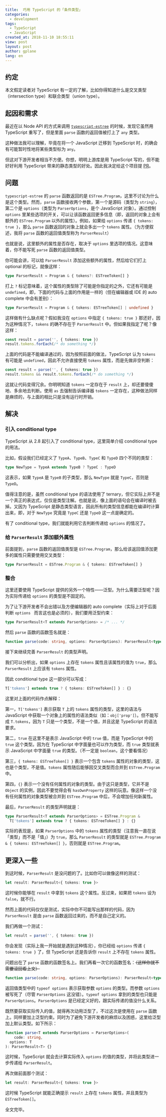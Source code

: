 ```yaml
---
title:  巧用 TypeScript 的「条件类型」
categories:
  - development
tags:
  - TypeScript
  - JavaScript
created_at: 2018-11-10 18:55:11
view: post
layout: post
author: gplane
lang: en
---
```


## 约定

本文假定读者对 TypeScript 有一定的了解，比如你得知道什么是交叉类型（intersection type）和联合类型（union type）。

## 起因和需求

最近在以 Node API 的方式来调用 [`typescript-estree`](https://github.com/JamesHenry/typescript-estree) 的时候，发现它虽然用 TypeScript 重写了，但是里面  `parse` 函数的返回值被打上了 `any` 类型。

这种做法我可以理解，毕竟在将一个 JavaScript 迁移到 TypeScript 时，的确会有可能暂时性地将某些类型标为 `any`。

但这对下游开发者相当不方便。你想，明明上游库是用 TypeScript 写的，但不能好好利用 TypeScript 带来的静态类型的好处。因此我决定给这个项目提 [PR](https://github.com/JamesHenry/typescript-estree/pull/33)。

## 问题

`typescript-estree` 的 `parse` 函数返回的是 `ESTree.Program`，这里不讨论为什么是这个类型。然而，`parse` 函数接收两个参数，第一个是源码（类型为 `string`），第二个是 `options`（类型为 `ParserOptions`，是个 JavaScript 对象）。通过控制 `options` 里某些选项的开关，可以让该函数返回更多信息（即，返回的对象上会有额外的 `ESTree.Program` 以外的属性）。例如，如果给 `options` 传递 `{ tokens: true }`，那么 `parse` 函数返回的对象上就会多出一个 `tokens` 属性。（为方便叙述，我将 `parse` 函数的返回值类型称为 `ParserResult`）

也就是说，这里额外的属性是否存在，取决于 `options` 里选项的情况。这意味着，你不能写死 `parse` 函数的返回值类型。

你可能会讲，可以给 `ParserResult` 添加这些额外的属性，然后给它们打上 optional 的标记，就像这样：

```typescript
type ParserResult = Program & { tokens?: ESTreeToken[] }
```

打上 `?` 标记意味着，这个属性的类型除了可能是你指定的之外，它还有可能是 `undefined`，即，下面的代码与上面的作用是一样的（但在编辑器或 IDE 的 auto complete 中会有差别）：

```typescript
type ParserResult = Program & { tokens: ESTreeToken[] | undefined }
```

这样做有什么缺点呢？假如我没在 `options` 中指定 `{ tokens: true }` 那还好，因为这种情况下，`tokens` 的确不存在于 `ParserResult` 中。但如果我指定了呢？像这样：

```typescript
const result = parse('', { tokens: true })
result.tokens.forEach(/* do something */)
```

上面的代码是不能编译通过的，因为按照前面的做法，TypeScript 认为 `tokens` 有可能是 `undefined`，因此不允许直接使用 `tokens` 属性，而是先做非空判断：

```typescript
const result = parse('', { tokens: true })
result.tokens && result.tokens.forEach(/* do something */)
```

这就让代码变得冗余。你明明知道 `tokens` 一定存在于 `result` 上，却还要傻傻地、多余地去判断。使用 `as` 去强制告诉编译器 `tokens` 一定存在，这种做法同样是麻烦的，与上面的相比只是没有运行时开销。

## 解决

### 引入 conditional type

TypeScript 从 2.8 起引入了 conditional type，这里简单介绍 conditional type 的用法。

比如，假设我们已经定义了 `TypeA`、`TypeB`、`TypeC` 和 `TypeD` 四个不同的类型：

```typescript
type NewType = TypeA extends TypeB ? TypeC : TypeD
```

这表示，如果 `TypeA` 是 `TypeB` 的子类型，那么 `NewType` 就是 `TypeC`，否则是 `TypeD`。

值得注意的是，虽然 conditional type 的语法使用了 ternary，但它实际上并不是一个真正的表达式，仅仅是类型注解。也就是说，像上面的语句会在编译时被去掉。又因为 TypeScript 是静态类型语言，因此所有的类型信息都能在编译时计算出来，即，对于 `NewType` 究竟是 `TypeC` 还是 `TypeD` 这一点是确定的。

有了 conditional type，我们就能利用它去判断传递给 `options` 的情况了。

### 给 `ParserResult` 添加额外属性

前面提到，`parse` 函数的返回值类型是 `ESTree.Program`，那么给该返回值添加更多的属性只需要使用交叉类型：

```typescript
type ParserResult = ESTree.Program & { tokens: ESTreeToken[] }
```

### 整合

这里还要使用 TypeScript 提供的另外一个特性——泛型。为什么需要泛型呢？因为实际传递给 `options` 的类型是不固定的。

为了让下游开发者不会出错以及方便编辑器的 auto complete（实际上对于后面判断 `options ` 而言这也是必须的），我们要用泛型约束：

```typescript
type ParserResult<T extends ParserOptions> = /* ... */
```

然后 `parse` 函数的函数签名就是：

```typescript
function parse(code: string, options: ParserOptions): ParserResult<typeof options> {}
```

接下来继续完善 `ParserResult` 的类型声明。

我们可以分析出，如果 `options` 上存在 `tokens` 属性且该属性的值为 `true`，那么 `ParserResult` 上应该有 `tokens` 属性。

因此 conditional type 这一部分可以写成：

```typescript
T['tokens'] extends true ? { tokens: ESTreeToken[] } : {}
```

这里对上面的代码作点解释：

第一，`T['tokens']` 表示获取 `T` 上的 `tokens` 属性的类型，这里的语法与 JavaScript 中获取一个对象上的属性的语法类似（如：`obj['prop']`）。但不能写成 `T.tokens`，因为 `T` 只是一个类型，不是一个值，并且这是 TypeScript 的语法要求。

第二，`true` 在这里不是表示 JavaScript 中的 `true` 值，而是 TypeScript 中的 `true` 这个类型。因为在 TypeScript 中字面量也可以作为类型，而 `true` 类型就表示 JavaScript 中字面量 `true` 的类型。（不一定是 `boolean`，这个要看情况）

第三，`{ tokens: ESTreeToken[] }` 表示一个包含 `tokens` 属性的对象的类型，这也是个类型，不是值。`tokens` 属性随后能够因交叉类型而合并到 `ESTree.Program` 中。

第四，`{}` 表示一个没有任何属性的对象的类型。由于这只是类型，它并不是 `Object` 的实例，因此不要觉得会有 `hasOwnProperty` 这样的玩意。像这样一个没有任何属性的对象类型被合并到 `ESTree.Program` 中后，不会增加任何新属性。

最后，`ParserResult` 的类型声明就是：

```typescript
type ParserResult<T extends ParserOptions> = ESTree.Program &
  T['tokens'] extends true ? { tokens: ESTreeToken[] } : {}
```

实际的表现是，如果 `ParserOptions` 中的 `tokens` 属性的类型（注意我一直在说「类型」而不是「值」）为 `true`，那么 `ParserResult` 的类型就是 `ESTree.Program & { tokens: ESTreeToken[] }`，否则就是 `ESTree.Program`。

## 更深入一些

到这时候，`ParserResult` 是没问题的了。比如你可以做像这样的测试：

```typescript
let result: ParserResult<{ tokens: true }>
```

这时候你能够在 `result` 中拿到 `tokens` 这个属性。反过来，如果把 `tokens` 设为 `false`，就不行。

然而上面的代码仅仅是测试，实际中你不可能写出那样的代码，因为 `ParserResult` 是由 `parse` 函数返回过来的，而不是自己定义的。

我们再做一个测试：

```typescript
let result = parse('', { tokens: true })
```

你会发现（实际上我一开始就是遇到这种情况），你已经给 `options` 传递 `{ tokens: true }` 了，但 TypeScript 还是告诉你 `result` 上不存在 `tokens` 属性。

问题出在了 `parse` 函数的函数签名上。我们再看一次它的函数签名：~~（这样你就不需要滚回看上文）~~

```typescript
function parse(code: string, options: ParserOptions): ParserResult<typeof options> {}
```

返回值类型中的 `typeof options` 表示获取参数 `options` 的类型。而参数 `options` 被写死了（尽管 `ParserOptions` 这没错）。`typeof options` 拿到的类型也只能是 `ParserOptions`。`ParserOptions` 是已经定义好的，跟实际传递的值没什么关系。

既然要获取实际传入的值，就得再次动用泛型了，不过这次是使用在 `parse` 函数上。同样要加上泛型约束。同时为了避免下游开发者的麻烦以及困惑，这里给泛型加上默认类型。如下所示：

```typescript
function parse<T extends ParserOptions = ParserOptions>(
	code: string,
  options: T
): ParserResult<T> {}
```

这时候，TypeScript 就会去计算实际传入 `options` 的值的类型，并将此类型进一步传递给 `ParserResult`。

再次做前面那个测试：

```typescript
let result: ParserResult<{ tokens: true }>
```

这时候 TypeScript 就能正确提示 `result` 上存在 `tokens` 属性，并且类型为 `ESTreeToken[]`。

全文完毕。
